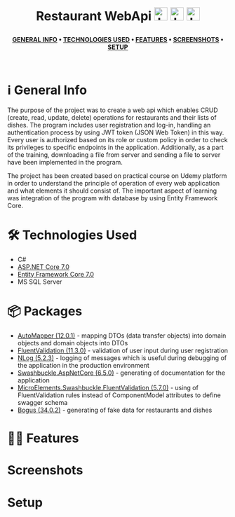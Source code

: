 <br />
<h1>
<p align="center">
  <br>Restaurant WebApi 
  <img src="https://raw.githubusercontent.com/gildean/foodicon/HEAD/favicons/Hamburger.ico" alt="Logo" width="30" height="30">
  <img src="https://raw.githubusercontent.com/gildean/foodicon/HEAD/favicons/French_Fries.ico" alt="Logo" width="30" height="30">
  <img src="https://raw.githubusercontent.com/gildean/foodicon/HEAD/favicons/Green_Salad.ico" alt="Logo" width="30" height="30">
</h1>
</p>
<div align="center">

**[GENERAL INFO](#-general-info) • 
[TECHNOLOGIES USED](#-technologies-used) • 
[FEATURES](#-features) • 
[SCREENSHOTS](#-screenshots) • 
[SETUP](#-setup)**
</div>
<br />

# :information_source: General Info
The purpose of the project was to create a web api which enables CRUD (create, read, update, delete) operations for restaurants and their lists of dishes. The program includes user registration and log-in, handling an authentication process by using JWT token (JSON Web Token) in this way. Every user is authorized based on its role or custom policy in order to check its privileges to specific endpoints in the application. Additionally, as a part of the training, downloading a file from server and sending a file to server have been implemented in the program.

The project has been created based on practical course on Udemy platform in order to understand the principle of operation of every web application and what elements it should consist of. The important aspect of learning was integration of the program with database by using Entity Framework Core.

# :hammer_and_wrench: Technologies Used
- C#
- [ASP.NET Core 7.0](https://github.com/dotnet/aspnetcore)
- [Entity Framework Core 7.0](https://github.com/dotnet/efcore)
- MS SQL Server

# :package: Packages
- [AutoMapper (12.0.1)](https://github.com/AutoMapper/AutoMapper) -  mapping DTOs (data transfer objects) into domain objects and domain objects into DTOs
- [FluentValidation (11.3.0)](https://github.com/FluentValidation/FluentValidation) - validation of user input during user registration
- [NLog (5.2.3)](https://github.com/NLog/NLog) - logging of messages which is useful during debugging of the application in the production environment
- [Swashbuckle.AspNetCore (6.5.0)](https://github.com/domaindrivendev/Swashbuckle.AspNetCore/tree/master) - generating of documentation for the application
- [MicroElements.Swashbuckle.FluentValidation (5.7.0)](https://github.com/micro-elements/MicroElements.Swashbuckle.FluentValidation) - using of FluentValidation rules instead of ComponentModel attributes to define swagger schema
- [Bogus (34.0.2)](https://github.com/bchavez/Bogus) - generating of fake data for restaurants and dishes


# 😵‍💫 Features

# Screenshots

# Setup
